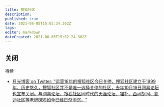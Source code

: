 ```yaml
---
title: 搜狐社区
description: 
published: true
date: 2021-08-05T15:02:24.302Z
tags: 
editor: markdown
dateCreated: 2021-08-05T15:02:24.302Z
---
```


## 关闭

待续

+ [月光博客 on Twitter: "运营18年的搜狐社区今日关停，搜狐社区建立于1999年，历史悠久，搜狐社区并不是唯一选择关停的社区，去年10月19日网易论坛也宣布关闭。与网易论坛、搜狐社区同时代的天涯论坛、猫扑、西祠胡同、凯迪社区等老牌BBS如今已经日渐消沉。"](https://web.archive.org/web/20210805052102/https://twitter.com/williamlong/status/855240487179038720)
